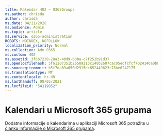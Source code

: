 ```yaml
---
title: Kalendar 402 – O365Groups
ms.author: chrisda
author: chrisda
ms.date: 04/21/2020
ms.audience: Admin
ms.topic: article
ms.service: o365-administration
ROBOTS: NOINDEX, NOFOLLOW
localization_priority: Normal
ms.collection: Adm_O365
ms.custom: 402
ms.assetid: 3f6b7230-28a3-40d9-b30a-c7f252b91d37
ms.openlocfilehash: 5f61207351b25589213c140b2607cac05edfcfcf7024140a0b8e0619f5a32051
ms.sourcegitcommit: b5f7da89a650d2915dc652449623c78be6247175
ms.translationtype: MT
ms.contentlocale: hr-HR
ms.lasthandoff: 08/05/2021
ms.locfileid: "54119852"
---
```

# <a name="calenders-in-microsoft-365-groups"></a>Kalendari u Microsoft 365 grupama

Dodatne informacije o kalendarima u aplikaciji Microsoft 365 potražite u [članku Informacije o Microsoft 365 grupama](https://support.office.com/article/b565caa1-5c40-40ef-9915-60fdb2d97fa2.aspx).
